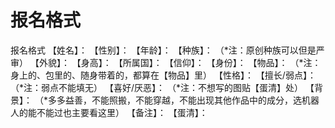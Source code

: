 # 报名格式
报名格式
【姓名】：
【性别】：
【年龄】：
【种族】：
（*注：原创种族可以但是严审）
【外貌】：
【身高】：
【所属国】：
【信仰】：
【身份】：
【物品】：
（*注：身上的、包里的、随身带着的，都算在【物品】里）
【性格】：
【擅长/弱点】：
（*注：弱点不能填无）
【喜好/厌恶】：
（*注：不想写的图贴【蛋清】处）
【背景】：
（*多多益善，不能照搬，不能穿越，不能出现其他作品中的成分，选机器人的能不能过也主要看这里）
【备注】：
【蛋清】：